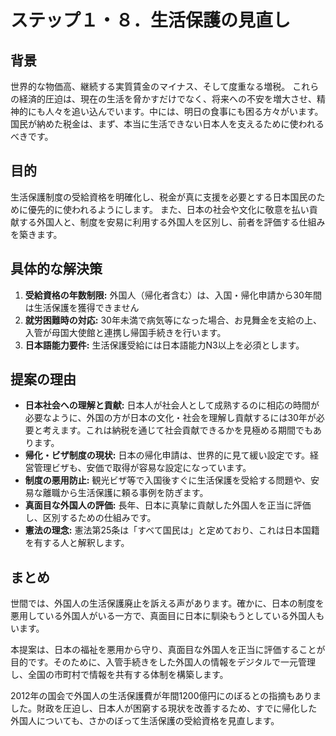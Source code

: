 # ステップ１・８．生活保護の見直し

## 背景

世界的な物価高、継続する実質賃金のマイナス、そして度重なる増税。
これらの経済的圧迫は、現在の生活を脅かすだけでなく、将来への不安を増大させ、精神的にも人々を追い込んでいます。中には、明日の食事にも困る方々がいます。
国民が納めた税金は、まず、本当に生活できない日本人を支えるために使われるべきです。

## 目的

生活保護制度の受給資格を明確化し、税金が真に支援を必要とする日本国民のために優先的に使われるようにします。
また、日本の社会や文化に敬意を払い貢献する外国人と、制度を安易に利用する外国人を区別し、前者を評価する仕組みを築きます。

## 具体的な解決策

1.  **受給資格の年数制限:**
    外国人（帰化者含む）は、入国・帰化申請から30年間は生活保護を獲得できません
2.  **就労困難時の対応:**
    30年未満で病気等になった場合、お見舞金を支給の上、入管が母国大使館と連携し帰国手続きを行います。
3.  **日本語能力要件:**
    生活保護受給には日本語能力N3以上を必須とします。

## 提案の理由
*   **日本社会への理解と貢献:** 日本人が社会人として成熟するのに相応の時間が必要なように、外国の方が日本の文化・社会を理解し貢献するには30年が必要と考えます。これは納税を通じて社会貢献できるかを見極める期間でもあります。
*   **帰化・ビザ制度の現状:** 日本の帰化申請は、世界的に見て緩い設定です。経営管理ビザも、安価で取得が容易な設定になっています。
*   **制度の悪用防止:** 観光ビザ等で入国後すぐに生活保護を受給する問題や、安易な離職から生活保護に頼る事例を防ぎます。
*   **真面目な外国人の評価:** 長年、日本に真摯に貢献した外国人を正当に評価し、区別するための仕組みです。
*   **憲法の理念:** 憲法第25条は「すべて国民は」と定めており、これは日本国籍を有する人と解釈します。

## まとめ

世間では、外国人の生活保護廃止を訴える声があります。確かに、日本の制度を悪用している外国人がいる一方で、真面目に日本に馴染もうとしている外国人もいます。

本提案は、日本の福祉を悪用から守り、真面目な外国人を正当に評価することが目的です。そのために、入管手続きをした外国人の情報をデジタルで一元管理し、全国の市町村で情報を共有する体制を構築します。

2012年の国会で外国人の生活保護費が年間1200億円にのぼるとの指摘もありました。財政を圧迫し、日本人が困窮する現状を改善するため、すでに帰化した外国人についても、さかのぼって生活保護の受給資格を見直します。